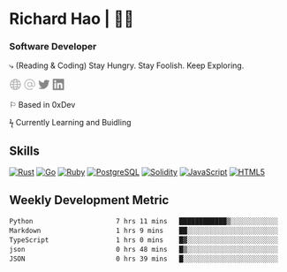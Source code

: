 # Richard Hao | 🐰🐶

### Software Developer

⤷ (Reading & Coding) Stay Hungry. Stay Foolish. Keep Exploring.

<a aligh="left" href="https://0xdev.dev" target="_blank" rel="noreferrer noopener"><img src="https://raw.githubusercontent.com/0xShapeShifter/dev-story/master/public/images/socials/globe.svg" alt="Website" width="22" height="22" /></a> <a aligh="left" href="mailto:richard@0xdev.dev" target="_blank" rel="noreferrer noopener"><img src="https://raw.githubusercontent.com/0xShapeShifter/dev-story/master/public/images/socials/at.svg" alt="Email" width="22" height="22" /></a> <a aligh="left" href="https://twitter.com/0xRichardH" target="_blank" rel="noreferrer noopener"><img src="https://raw.githubusercontent.com/0xShapeShifter/dev-story/master/public/images/socials/twitter.svg" alt="Twitter" width="22" height="22" /></a> <a aligh="left" href="https://www.linkedin.com/in/haoxilu" target="_blank" rel="noreferrer noopener"><img src="https://raw.githubusercontent.com/0xShapeShifter/dev-story/master/public/images/socials/linkedin.svg" alt="LinkedIn" width="22" height="22" /></a>

⚐ Based in 0xDev

ϟ Currently Learning and Buidling

 ## Skills
   <a href="https://www.rust-lang.org" target="_blank" rel="noreferrer noopener"><img src="https://raw.githubusercontent.com/0xShapeShifter/readme-md/master/public/images/skills/core/rust.svg" alt="Rust" width="25" height="25" /></a>
   <a href="" target="_blank" rel="noreferrer noopener"><img src="https://raw.githubusercontent.com/0xShapeShifter/readme-md/master/public/images/skills/core/go.svg" alt="Go" width="25" height="25" /></a>
   <a href="https://www.ruby-lang.org/en/" target="_blank" rel="noreferrer noopener"><img src="https://raw.githubusercontent.com/0xShapeShifter/readme-md/master/public/images/skills/core/ruby.svg" alt="Ruby" width="25" height="25" /></a>
   <a href="https://www.postgresql.org" target="_blank" rel="noreferrer noopener"><img src="https://raw.githubusercontent.com/0xShapeShifter/readme-md/master/public/images/skills/backend/postgresql.svg" alt="PostgreSQL" width="25" height="25" /></a>
   <a href="https://soliditylang.org" target="_blank" rel="noreferrer noopener"><img src="https://raw.githubusercontent.com/0xShapeShifter/readme-md/master/public/images/skills/web3/solidity.svg" alt="Solidity" width="25" height="25" /></a>
   <a href="https://www.javascript.com" target="_blank" rel="noreferrer noopener"><img src="https://raw.githubusercontent.com/0xShapeShifter/readme-md/master/public/images/skills/core/javascript.svg" alt="JavaScript" width="25" height="25" /></a> 
   <a href="https://html.com/html5/" target="_blank" rel="noreferrer noopener"><img src="https://raw.githubusercontent.com/0xShapeShifter/readme-md/master/public/images/skills/frontend/html5.svg" alt="HTML5" width="25" height="25" /></a>

## Weekly Development Metric

<!--START_SECTION:waka-->

```txt
Python                     7 hrs 11 mins   ████████████▒░░░░░░░░░░░░   49.16 %
Markdown                   1 hrs 9 mins    ██░░░░░░░░░░░░░░░░░░░░░░░   07.90 %
TypeScript                 1 hrs 0 mins    █▓░░░░░░░░░░░░░░░░░░░░░░░   06.89 %
json                       0 hrs 48 mins   █▒░░░░░░░░░░░░░░░░░░░░░░░   05.52 %
JSON                       0 hrs 39 mins   █░░░░░░░░░░░░░░░░░░░░░░░░   04.47 %
```

<!--END_SECTION:waka-->
